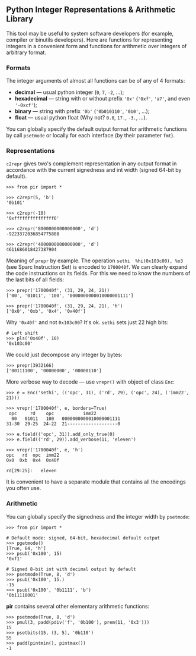 ## Python Integer Representations & Arithmetic Library

This tool may be useful to system software developers (for example, compiler or binutils developers). Here are functions for representing integers in a convenient form and functions for arithmetic over integers of arbitrary format.

### Formats

The integer arguments of almost all functions can be of any of 4 formats:
* **decimal** &mdash; usual python integer (`0`, `7`, `-2`, ...);
* **hexadecimal** &mdash; string with or without prefix ``'0x'`` (``'0xf'``, ``'a7'``, and even ``'-0xcf'``);
* **binary** &mdash; string with prefix `'0b'` (`'0b010110'`, `'0b0'`, ...);
* **float** &mdash; usual python float (Why not? `0.0`, `17.`, `-3.`, ...).

You can globally specify the default output format for arithmetic functions by call `psetmode` or locally for each interface (by their parameter `fmt`).

### Representations

`c2repr` gives two's complement representation in any output format in accordance with the current signedness and int width (signed 64-bit by default).

    >>> from pir import *

    >>> c2repr(5, 'b')
    '0b101'

    >>> c2repr(-10)
    '0xfffffffffffffff6'

    >>> c2repr('8000000000000000', 'd')
    -9223372036854775808

    >>> c2repr('4000000000000000', 'd')
    4611686018427387904

Meaning of `prepr` by example. The operation `sethi  %hi(0x103c00), %o3` (see Sparc Instruction Set) is encoded to `1700040f`. We can clearly expand the code instructions on its fields. For this we need to know the numbers of the last bits of all fields:

    >>> prepr('1700040f', (31, 29, 24, 21))
    ['00', '01011', '100', '0000000000010000001111']

    >>> prepr('1700040f', (31, 29, 24, 21), 'h')
    ['0x0', '0xb', '0x4', '0x40f']

Why `'0x40f'` and not `0x103c00`? It's ok. `sethi` sets just 22 high bits:

    # Left shift
    >>> pls('0x40f', 10)
    '0x103c00'

We could just decompose any integer by bytes:

    >>> prepr(3932166)
    ['00111100', '00000000', '00000110']

More verbose way to decode &mdash; use `vrepr()` with object of class `Enc`:

    >>> e = Enc('sethi', (('opc', 31), ('rd', 29), ('opc', 24), ('imm22', 21)))

    >>> vrepr('1700040f', e, borders=True)
     opc     rd    opc           imm22
      00   01011   100   0000000000010000001111
    31-30  29-25  24-22  21-------------------0

    >>> e.field(('opc', 31)).add_only_true(0)
    >>> e.field(('rd', 29)).add_verbose(11, 'eleven')

    >>> vrepr('1700040f', e, 'h')
    opc   rd  opc  imm22
    0x0  0xb  0x4  0x40f

    rd[29:25]:   eleven

It is convenient to have a separate module that contains all the encodings you often use.

### Arithmetic

You can globally specify the signedness and the integer width by `psetmode`:

    >>> from pir import *

    # Default mode: signed, 64-bit, hexadecimal default output
    >>> pgetmode()
    [True, 64, 'h']
    >>> psub('0x100', 15)
    '0xf1'

    # Signed 8-bit int with decimal output by default
    >>> psetmode(True, 8, 'd')
    >>> psub('0x100', 15.)
    -15
    >>> psub('0x100', '0b1111', 'b')
    '0b11110001'

**pir** contains several other elementary arithmetic functions:

    >>> psetmode(True, 8, 'd')
    >>> pmul(3, padd(pdiv('f', '0b100'), prem(11, '0x3')))
    15
    >>> psetbits(15, (3, 5), '0b110')
    55
    >>> padd(pintmin(), pintmax())
    -1

